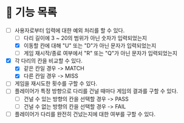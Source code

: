 # 🚀 기능 목록

- [ ] 사용자로부터 입력에 대한 예외 처리를 할 수 있다.
    - [ ] 다리 길이에 3 ~ 20의 범위가 아닌 숫자가 입력되었는지
    - [X] 이동할 칸에 대해 "U" 또는 "D"가 아닌 문자가 입력되었는지
    - [ ] 게임 재시작/종료 여부에서 "R" 또는 "Q"가 아닌 문자가 입력되었는지
- [X] 각 다리의 칸을 비교할 수 있다.
  - [X] 같은 칸일 경우 -> MATCH
  - [X] 다른 칸일 경우 -> MISS
- [ ] 게임을 재시도한 횟수를 구할 수 있다.
- [ ] 플레이어가 특정 방향으로 다리를 건널 때마다 게임의 결과를 구할 수 있다.
    - [ ] 건널 수 있는 방향의 칸을 선택할 경우 -> PASS
    - [ ] 건널 수 없는 방향의 칸을 선택할 경우 -> FAIL
- [ ] 플레이어가 다리를 완전히 건넜는지에 대한 여부를 구할 수 있다.